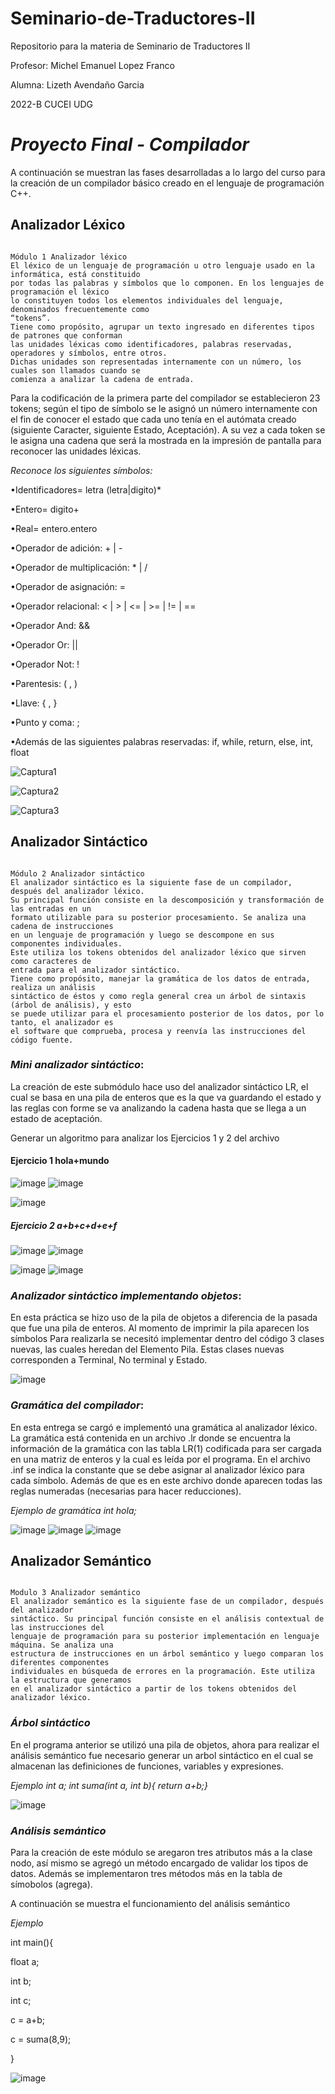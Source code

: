 # Seminario-de-Traductores-II

Repositorio para la materia de Seminario de Traductores II

Profesor: Michel Emanuel Lopez Franco

Alumna: Lizeth Avendaño Garcia

2022-B CUCEI UDG

# _Proyecto Final - Compilador_

A continuación se muestran las fases desarrolladas a lo largo del curso para la creación de un compilador básico creado en el lenguaje de programación C++.

## Analizador Léxico
~~~~~~~~~~~~~~~~~~~~~~~~~~~~~~~~~~~~~~~~~~~~~~~~~~~~~~~~~~~~~~~~~~~~~~~~~~~~~~~~~~~~~~~~~~~~~~~~~~~~~~~~~~~~~~~~~~~~~~~~~~~~~~~~~~~~~~~~~~~~~~~~~~~~~

Módulo 1 Analizador léxico
El léxico de un lenguaje de programación u otro lenguaje usado en la informática, está constituido 
por todas las palabras y símbolos que lo componen. En los lenguajes de programación el léxico 
lo constituyen todos los elementos individuales del lenguaje, denominados frecuentemente como 
“tokens”.
Tiene como propósito, agrupar un texto ingresado en diferentes tipos de patrones que conforman 
las unidades léxicas como identificadores, palabras reservadas, operadores y símbolos, entre otros.
Dichas unidades son representadas internamente con un número, los cuales son llamados cuando se 
comienza a analizar la cadena de entrada.

~~~~~~~~~~~~~~~~~~~~~~~~~~~~~~~~~~~~~~~~~~~~~~~~~~~~~~~~~~~~~~~~~~~~~~~~~~~~~~~~~~~~~~~~~~~~~~~~~~~~~~~~~~~~~~~~~~~~~~~~~~~~~~~~~~~~~~~~~~~~~~~~~~~~~


Para la codificación de la primera parte del compilador se establecieron 23 tokens; según el tipo de símbolo se le asignó un número internamente con el fin de conocer el estado que cada uno tenía en el autómata creado (siguiente Caracter, siguiente Estado, Aceptación).
A su vez a cada token se le asigna una cadena que será la mostrada en la impresión de pantalla para reconocer las unidades léxicas.

*Reconoce los siguientes símbolos:*

•Identificadores= letra (letra|digito)* 

•Entero= digito+ 

•Real= entero.entero

•Operador de adición: + | -

•Operador de multiplicación: * | /

•Operador de asignación: =

•Operador relacional: < | > | <= | >= | != | ==

•Operador And: &&

•Operador Or: ||

•Operador Not: !

•Parentesis: ( , )

•Llave: { , }

•Punto y coma: ;

•Además de las siguientes palabras reservadas: if, while, return, else, int, float

![Captura1](https://user-images.githubusercontent.com/75290686/186078769-e2d80094-ab56-4292-833d-a2db6beb730b.PNG)

![Captura2](https://user-images.githubusercontent.com/75290686/186078834-bc2ad2ed-83b5-44a1-a435-2c2bca16c92f.PNG)

![Captura3](https://user-images.githubusercontent.com/75290686/186078906-4b785d08-79ed-4c93-8538-863a437f6837.PNG)

## Analizador Sintáctico
~~~~~~~~~~~~~~~~~~~~~~~~~~~~~~~~~~~~~~~~~~~~~~~~~~~~~~~~~~~~~~~~~~~~~~~~~~~~~~~~~~~~~~~~~~~~~~~~~~~~~~~~~~~~~~~~~~~~~~~~~~~~~~~~~~~~~~~~~~~~~~~~~~~~~

Módulo 2 Analizador sintáctico
El analizador sintáctico es la siguiente fase de un compilador, después del analizador léxico.
Su principal función consiste en la descomposición y transformación de las entradas en un 
formato utilizable para su posterior procesamiento. Se analiza una cadena de instrucciones 
en un lenguaje de programación y luego se descompone en sus componentes individuales. 
Este utiliza los tokens obtenidos del analizador léxico que sirven como caracteres de 
entrada para el analizador sintáctico.
Tiene como propósito, manejar la gramática de los datos de entrada, realiza un análisis 
sintáctico de éstos y como regla general crea un árbol de sintaxis (árbol de análisis), y esto 
se puede utilizar para el procesamiento posterior de los datos, por lo tanto, el analizador es 
el software que comprueba, procesa y reenvía las instrucciones del código fuente.

~~~~~~~~~~~~~~~~~~~~~~~~~~~~~~~~~~~~~~~~~~~~~~~~~~~~~~~~~~~~~~~~~~~~~~~~~~~~~~~~~~~~~~~~~~~~~~~~~~~~~~~~~~~~~~~~~~~~~~~~~~~~~~~~~~~~~~~~~~~~~~~~~~~~~

### _Mini analizador sintáctico_:
La creación de este submódulo hace uso del analizador sintáctico LR, el cual se basa en una pila de enteros que es la que va guardando el estado y las reglas con forme se va analizando la cadena hasta que se llega a un estado de aceptación.

Generar un algoritmo para analizar los Ejercicios 1 y 2 del archivo

#### Ejercicio 1 hola+mundo

![image](https://user-images.githubusercontent.com/75290686/204434575-bc526d6d-b07b-4c9f-952e-13e832d83dbf.png)
![image](https://user-images.githubusercontent.com/75290686/204434547-96a8c81f-e9fb-4787-9397-706d726c79bc.png)

![image](https://user-images.githubusercontent.com/75290686/196600124-ecb2fbf0-4ad5-4943-85c9-3246cda1fbbf.png)

##### Ejercicio 2 a+b+c+d+e+f

![image](https://user-images.githubusercontent.com/75290686/204435207-591c3a58-d330-40a6-b5bf-48f783dea7b4.png)
![image](https://user-images.githubusercontent.com/75290686/204435286-dc5cfc71-2ee0-4435-af02-375eb8fbafab.png)


![image](https://user-images.githubusercontent.com/75290686/196600232-9b1b9350-1a97-4c1e-8c9a-80f6b87b8f85.png)
![image](https://user-images.githubusercontent.com/75290686/196600389-66303109-fe68-4796-b631-c074ceac14db.png)

### _Analizador sintáctico implementando objetos_:
En esta práctica se hizo uso de la pila de objetos a diferencia de la pasada que fue una pila de enteros. Al momento de imprimir la pila aparecen los símbolos
Para realizarla se necesitó implementar dentro del código 3 clases nuevas, las cuales heredan del Elemento Pila. Estas clases nuevas corresponden a Terminal, No terminal y Estado.

![image](https://user-images.githubusercontent.com/75290686/189804439-68c72ad3-092d-4983-a497-513ecc09c7bd.png)

### _Gramática del compilador_:
En esta entrega se cargó e implementó una gramática al analizador léxico. La gramática está contenida en un archivo .lr donde se encuentra la información de la gramática con las tabla LR(1) codificada para ser cargada en una matriz de enteros y la cual es leída por el programa. 
En el archivo .inf se indica la constante que se debe asignar al analizador léxico para cada símbolo. Además de que es en este archivo donde aparecen todas las reglas numeradas (necesarias para hacer reducciones).

_Ejemplo de gramática int hola;_

![image](https://user-images.githubusercontent.com/75290686/204452220-eea4c1ac-212b-4897-868c-1ea06645b3a9.png)
![image](https://user-images.githubusercontent.com/75290686/204452072-a993361b-139e-4480-9415-1aab55e9fa7c.png)
![image](https://user-images.githubusercontent.com/75290686/204452107-6c1f08ac-79e0-4d64-b794-3e2f7449999c.png)

## Analizador Semántico
~~~~~~~~~~~~~~~~~~~~~~~~~~~~~~~~~~~~~~~~~~~~~~~~~~~~~~~~~~~~~~~~~~~~~~~~~~~~~~~~~~~~~~~~~~~~~~~~~~~~~~~~~~~~~~~~~~~~~~~~~~~~~~~~~~~~~~~~~~~~~~~~~~~~~

Modulo 3 Analizador semántico
El analizador semántico es la siguiente fase de un compilador, después del analizador 
sintáctico. Su principal función consiste en el análisis contextual de las instrucciones del 
lenguaje de programación para su posterior implementación en lenguaje máquina. Se analiza una
estructura de instrucciones en un árbol semántico y luego comparan los diferentes componentes 
individuales en búsqueda de errores en la programación. Este utiliza la estructura que generamos
en el analizador sintáctico a partir de los tokens obtenidos del analizador léxico.

~~~~~~~~~~~~~~~~~~~~~~~~~~~~~~~~~~~~~~~~~~~~~~~~~~~~~~~~~~~~~~~~~~~~~~~~~~~~~~~~~~~~~~~~~~~~~~~~~~~~~~~~~~~~~~~~~~~~~~~~~~~~~~~~~~~~~~~~~~~~~~~~~~~~~

### _Árbol sintáctico_
En el programa anterior se utilizó una pila de objetos, ahora para realizar el análisis semántico fue necesario generar un arbol sintáctico en el cual se almacenan las definiciones de funciones, variables y expresiones.

_Ejemplo 
int a;
int suma(int a, int b){
return a+b;}_

![image](https://user-images.githubusercontent.com/75290686/205476146-b9dac526-4a61-4aa4-abc9-21c1c0d0e697.png)

### _Análisis semántico_

Para la creación de este módulo se aregaron tres atributos más a la clase nodo, así mismo se agregó un método encargado de validar los tipos de datos. Además se implementaron tres métodos más en la tabla de símobolos (agrega).

A continuación se muestra el funcionamiento del análisis semántico

_Ejemplo_

int main(){

float a;

int b;

int c;

c = a+b;

c = suma(8,9);

}

![image](https://user-images.githubusercontent.com/75290686/205480129-102dfb4c-d024-4055-a1d1-a6775e16136c.png)


